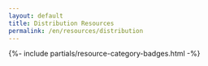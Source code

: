 ```yaml
---
layout: default
title: Distribution Resources
permalink: /en/resources/distribution
---
```



{%- include partials/resource-category-badges.html -%}


